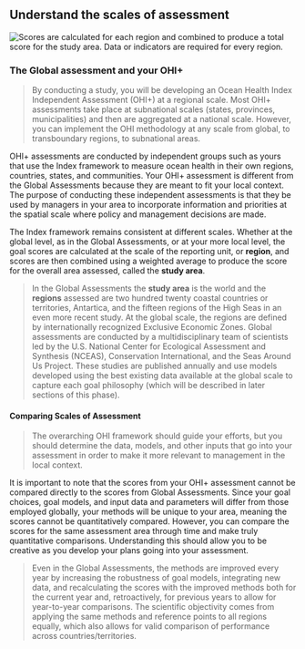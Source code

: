 ## **Understand the scales of assessment**

![Scores are calculated for each region and combined to produce a total score for the study area. Data or indicators are required for every region.](https://docs.google.com/drawings/d/1RsamVf-p5nSUS8_w--uU5I2717tqMPlhc3JEbW8Rvkg/pub?w=677&h=446)

### The Global assessment and your OHI+

> By conducting a study, you will be developing an Ocean Health Index Independent Assessment (OHI+) at a regional scale. Most OHI+ assessments take place at subnational scales (states, provinces, municipalities) and then are aggregated at a national scale. However, you can implement the OHI methodology at any scale from global, to transboundary regions, to subnational areas.

OHI+ assessments are conducted by independent groups such as yours that use the Index framework to measure ocean health in their own regions, countries, states, and communities. Your OHI+ assessment is different from the Global Assessments because they are meant to fit your local context. The purpose of conducting these independent assessments is that they be used by managers in your area to incorporate information and priorities at the spatial scale where policy and management decisions are made.

The Index framework remains consistent at different scales. Whether at the global level, as in the Global Assessments, or at your more local level, the goal scores are calculated at the scale of the reporting unit, or **region**, and scores are then combined using a weighted average to produce the score for the overall area assessed, called the **study area**.

> In the Global Assessments the **study area** is the world and the **regions** assessed are two hundred twenty coastal countries or territories, Antartica, and the fifteen regions of the High Seas in an even more recent study. At the global scale, the regions are defined by internationally recognized Exclusive Economic Zones. Global assessments are conducted by a multidisciplinary team of scientists led by the U.S. National Center for Ecological Assessment and Synthesis (NCEAS), Conservation International, and the Seas Around Us Project. These studies are published annually and use models developed using the best existing data available at the global scale to capture each goal philosophy (which will be described in later sections of this phase).

#### Comparing Scales of Assessment

> The overarching OHI framework should guide your efforts, but you should determine the data, models, and other inputs that go into your assessment in order to make it more relevant to management in the local context.

It is important to note that the scores from your OHI+ assessment cannot be compared directly to the scores from Global Assessments. Since your goal choices, goal models, and input data and parameters will differ from those employed globally, your methods will be unique to your area, meaning the scores cannot be quantitatively compared. However, you can compare the scores for the same assessment area through time and make truly quantitative comparisons. Understanding this should allow you to be creative as you develop your plans going into your assessment.

> Even in the Global Assessments, the methods are improved every year by increasing the robustness of goal models, integrating new data, and recalculating the scores with the improved methods both for the current year and, retroactively, for previous years to allow for year-to-year comparisons. The scientific objectivity comes from applying the same methods and reference points to all regions equally, which also allows for valid comparison of performance across countries/territories.
